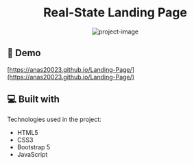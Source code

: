 <h1 align="center" id="title">Real-State Landing Page</h1>

<p align="center"><img src="https://socialify.git.ci/anas20023/Landing-Page/image?language=1&owner=1&name=1&stargazers=1&theme=Light" alt="project-image"></p>

<h2>🚀 Demo</h2>

[https://anas20023.github.io/Landing-Page/](https://anas20023.github.io/Landing-Page/)

  
  
<h2>💻 Built with</h2>

Technologies used in the project:

*   HTML5
*   CSS3
*   Bootstrap 5
*   JavaScript
